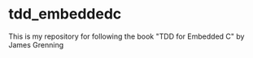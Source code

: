 # tdd_embeddedc
This is my repository for following the book "TDD for Embedded C" by James Grenning
